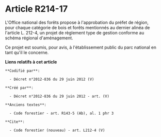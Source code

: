 # Article R214-17

L'Office national des forêts propose à l'approbation du préfet de région, pour chaque catégorie de bois et forêts mentionnés
au dernier alinéa de l'article L. 212-4, un projet de règlement type de gestion conforme au schéma régional d'aménagement.

Ce projet est soumis, pour avis, à l'établissement public du parc national en tant qu'il le concerne.

**Liens relatifs à cet article**

	**Codifié par**:

	  - Décret n°2012-836 du 29 juin 2012 (V)

	**Créé par**:

	  - Décret n°2012-836 du 29 juin 2012 - art. (V)

	**Anciens textes**:

	  - Code forestier - art. R143-5 (Ab), al. 1 phr 3

	**Cite**:

	  - Code forestier (nouveau) - art. L212-4 (V)
